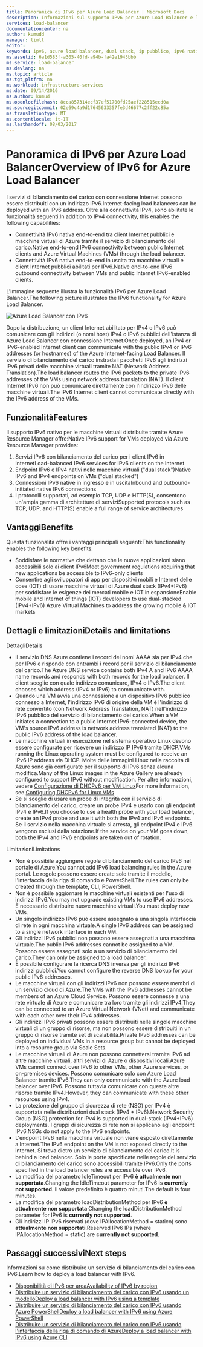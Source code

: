 ```yaml
---
title: Panoramica di IPv6 per Azure Load Balancer | Microsoft Docs
description: Informazioni sul supporto IPv6 per Azure Load Balancer e le macchine virtuali con bilanciamento del carico.
services: load-balancer
documentationcenter: na
author: kumudd
manager: timlt
editor: 
keywords: ipv6, azure load balancer, dual stack, ip pubblico, ipv6 nativo, mobili, iot
ms.assetid: 6a1d583f-a305-40fd-a94b-fa42e1943bbb
ms.service: load-balancer
ms.devlang: na
ms.topic: article
ms.tgt_pltfrm: na
ms.workload: infrastructure-services
ms.date: 09/14/2016
ms.author: kumud
ms.openlocfilehash: 8cca857314ecf37ef51700fd25aef228515ecd0a
ms.sourcegitcommit: 02e69c4a9d17645633357fe3d46677c2ff22c85a
ms.translationtype: MT
ms.contentlocale: it-IT
ms.lasthandoff: 08/03/2017
---
```

# <a name="overview-of-ipv6-for-azure-load-balancer"></a><span data-ttu-id="3c7a5-104">Panoramica di IPv6 per Azure Load Balancer</span><span class="sxs-lookup"><span data-stu-id="3c7a5-104">Overview of IPv6 for Azure Load Balancer</span></span>

<span data-ttu-id="3c7a5-105">I servizi di bilanciamento del carico con connessione Internet possono essere distribuiti con un indirizzo IPv6.</span><span class="sxs-lookup"><span data-stu-id="3c7a5-105">Internet-facing load balancers can be deployed with an IPv6 address.</span></span> <span data-ttu-id="3c7a5-106">Oltre alla connettività IPv4, sono abilitate le funzionalità seguenti:</span><span class="sxs-lookup"><span data-stu-id="3c7a5-106">In addition to IPv4 connectivity, this enables the following capabilities:</span></span>

* <span data-ttu-id="3c7a5-107">Connettività IPv6 nativa end-to-end tra client Internet pubblici e macchine virtuali di Azure tramite il servizio di bilanciamento del carico.</span><span class="sxs-lookup"><span data-stu-id="3c7a5-107">Native end-to-end IPv6 connectivity between public Internet clients and Azure Virtual Machines (VMs) through the load balancer.</span></span>
* <span data-ttu-id="3c7a5-108">Connettività IPv6 nativa end-to-end in uscita tra macchine virtuali e client Internet pubblici abilitati per IPv6.</span><span class="sxs-lookup"><span data-stu-id="3c7a5-108">Native end-to-end IPv6 outbound connectivity between VMs and public Internet IPv6-enabled clients.</span></span>

<span data-ttu-id="3c7a5-109">L'immagine seguente illustra la funzionalità IPv6 per Azure Load Balancer.</span><span class="sxs-lookup"><span data-stu-id="3c7a5-109">The following picture illustrates the IPv6 functionality for Azure Load Balancer.</span></span>

![Azure Load Balancer con IPv6](./media/load-balancer-ipv6-overview/load-balancer-ipv6.png)

<span data-ttu-id="3c7a5-111">Dopo la distribuzione, un client Internet abilitato per IPv4 o IPv6 può comunicare con gli indirizzi (o nomi host) IPv4 o IPv6 pubblici dell'istanza di Azure Load Balancer con connessione Internet.</span><span class="sxs-lookup"><span data-stu-id="3c7a5-111">Once deployed, an IPv4 or IPv6-enabled Internet client can communicate with the public IPv4 or IPv6 addresses (or hostnames) of the Azure Internet-facing Load Balancer.</span></span> <span data-ttu-id="3c7a5-112">Il servizio di bilanciamento del carico instrada i pacchetti IPv6 agli indirizzi IPv6 privati delle macchine virtuali tramite NAT (Network Address Translation).</span><span class="sxs-lookup"><span data-stu-id="3c7a5-112">The load balancer routes the IPv6 packets to the private IPv6 addresses of the VMs using network address translation (NAT).</span></span> <span data-ttu-id="3c7a5-113">Il client Internet IPv6 non può comunicare direttamente con l'indirizzo IPv6 delle macchine virtuali.</span><span class="sxs-lookup"><span data-stu-id="3c7a5-113">The IPv6 Internet client cannot communicate directly with the IPv6 address of the VMs.</span></span>

## <a name="features"></a><span data-ttu-id="3c7a5-114">Funzionalità</span><span class="sxs-lookup"><span data-stu-id="3c7a5-114">Features</span></span>

<span data-ttu-id="3c7a5-115">Il supporto IPv6 nativo per le macchine virtuali distribuite tramite Azure Resource Manager offre:</span><span class="sxs-lookup"><span data-stu-id="3c7a5-115">Native IPv6 support for VMs deployed via Azure Resource Manager provides:</span></span>

1. <span data-ttu-id="3c7a5-116">Servizi IPv6 con bilanciamento del carico per i client IPv6 in Internet</span><span class="sxs-lookup"><span data-stu-id="3c7a5-116">Load-balanced IPv6 services for IPv6 clients on the Internet</span></span>
2. <span data-ttu-id="3c7a5-117">Endpoint IPv6 e IPv4 nativi nelle macchine virtuali ("dual stack")</span><span class="sxs-lookup"><span data-stu-id="3c7a5-117">Native IPv6 and IPv4 endpoints on VMs ("dual stacked")</span></span>
3. <span data-ttu-id="3c7a5-118">Connessioni IPv6 native in ingresso e in uscita</span><span class="sxs-lookup"><span data-stu-id="3c7a5-118">Inbound and outbound-initiated native IPv6 connections</span></span>
4. <span data-ttu-id="3c7a5-119">I protocolli supportati, ad esempio TCP, UDP e HTTP(S), consentono un'ampia gamma di architetture di servizi</span><span class="sxs-lookup"><span data-stu-id="3c7a5-119">Supported protocols such as TCP, UDP, and HTTP(S) enable a full range of service architectures</span></span>

## <a name="benefits"></a><span data-ttu-id="3c7a5-120">Vantaggi</span><span class="sxs-lookup"><span data-stu-id="3c7a5-120">Benefits</span></span>

<span data-ttu-id="3c7a5-121">Questa funzionalità offre i vantaggi principali seguenti:</span><span class="sxs-lookup"><span data-stu-id="3c7a5-121">This functionality enables the following key benefits:</span></span>

* <span data-ttu-id="3c7a5-122">Soddisfare le normative che dettano che le nuove applicazioni siano accessibili solo ai client IPv6</span><span class="sxs-lookup"><span data-stu-id="3c7a5-122">Meet government regulations requiring that new applications be accessible to IPv6-only clients</span></span>
* <span data-ttu-id="3c7a5-123">Consentire agli sviluppatori di app per dispositivi mobili e Internet delle cose (IOT) di usare macchine virtuali di Azure dual stack (IPv4+IPv6) per soddisfare le esigenze dei mercati mobile e IOT in espansione</span><span class="sxs-lookup"><span data-stu-id="3c7a5-123">Enable mobile and Internet of things (IOT) developers to use dual-stacked (IPv4+IPv6) Azure Virtual Machines to address the growing mobile & IOT markets</span></span>

## <a name="details-and-limitations"></a><span data-ttu-id="3c7a5-124">Dettagli e limitazioni</span><span class="sxs-lookup"><span data-stu-id="3c7a5-124">Details and limitations</span></span>

<span data-ttu-id="3c7a5-125">Dettagli</span><span class="sxs-lookup"><span data-stu-id="3c7a5-125">Details</span></span>

* <span data-ttu-id="3c7a5-126">Il servizio DNS Azure contiene i record dei nomi AAAA sia per IPv4 che per IPv6 e risponde con entrambi i record per il servizio di bilanciamento del carico.</span><span class="sxs-lookup"><span data-stu-id="3c7a5-126">The Azure DNS service contains both IPv4 A and IPv6 AAAA name records and responds with both records for the load balancer.</span></span> <span data-ttu-id="3c7a5-127">Il client sceglie con quale indirizzo comunicare, IPv4 o IPv6.</span><span class="sxs-lookup"><span data-stu-id="3c7a5-127">The client chooses which address (IPv4 or IPv6) to communicate with.</span></span>
* <span data-ttu-id="3c7a5-128">Quando una VM avvia una connessione a un dispositivo IPv6 pubblico connesso a Internet, l'indirizzo IPv6 di origine della VM è l'indirizzo di rete convertito (con Network Address Translation, NAT) nell'indirizzo IPv6 pubblico del servizio di bilanciamento del carico.</span><span class="sxs-lookup"><span data-stu-id="3c7a5-128">When a VM initiates a connection to a public Internet IPv6-connected device, the VM's source IPv6 address is network address translated (NAT) to the public IPv6 address of the load balancer.</span></span>
* <span data-ttu-id="3c7a5-129">Le macchine virtuali in esecuzione nel sistema operativo Linux devono essere configurate per ricevere un indirizzo IP IPv6 tramite DHCP.</span><span class="sxs-lookup"><span data-stu-id="3c7a5-129">VMs running the Linux operating system must be configured to receive an IPv6 IP address via DHCP.</span></span> <span data-ttu-id="3c7a5-130">Molte delle immagini Linux nella raccolta di Azure sono già configurate per il supporto di IPv6 senza alcuna modifica.</span><span class="sxs-lookup"><span data-stu-id="3c7a5-130">Many of the Linux images in the Azure Gallery are already configured to support IPv6 without modification.</span></span> <span data-ttu-id="3c7a5-131">Per altre informazioni, vedere [Configurazione di DHCPv6 per VM Linux](load-balancer-ipv6-for-linux.md)</span><span class="sxs-lookup"><span data-stu-id="3c7a5-131">For more information, see [Configuring DHCPv6 for Linux VMs](load-balancer-ipv6-for-linux.md)</span></span>
* <span data-ttu-id="3c7a5-132">Se si sceglie di usare un probe di integrità con il servizio di bilanciamento del carico, creare un probe IPv4 e usarlo con gli endpoint IPv4 e IPv6.</span><span class="sxs-lookup"><span data-stu-id="3c7a5-132">If you choose to use a health probe with your load balancer, create an IPv4 probe and use it with both the IPv4 and IPv6 endpoints.</span></span> <span data-ttu-id="3c7a5-133">Se il servizio nella macchina virtuale si arresta, gli endpoint IPv4 e IPv6 vengono esclusi dalla rotazione.</span><span class="sxs-lookup"><span data-stu-id="3c7a5-133">If the service on your VM goes down, both the IPv4 and IPv6 endpoints are taken out of rotation.</span></span>

<span data-ttu-id="3c7a5-134">Limitazioni</span><span class="sxs-lookup"><span data-stu-id="3c7a5-134">Limitations</span></span>

* <span data-ttu-id="3c7a5-135">Non è possibile aggiungere regole di bilanciamento del carico IPv6 nel portale di Azure.</span><span class="sxs-lookup"><span data-stu-id="3c7a5-135">You cannot add IPv6 load balancing rules in the Azure portal.</span></span> <span data-ttu-id="3c7a5-136">Le regole possono essere create solo tramite il modello, l'interfaccia della riga di comando e PowerShell.</span><span class="sxs-lookup"><span data-stu-id="3c7a5-136">The rules can only be created through the template, CLI, PowerShell.</span></span>
* <span data-ttu-id="3c7a5-137">Non è possibile aggiornare le macchine virtuali esistenti per l'uso di indirizzi IPv6.</span><span class="sxs-lookup"><span data-stu-id="3c7a5-137">You may not upgrade existing VMs to use IPv6 addresses.</span></span> <span data-ttu-id="3c7a5-138">È necessario distribuire nuove macchine virtuali.</span><span class="sxs-lookup"><span data-stu-id="3c7a5-138">You must deploy new VMs.</span></span>
* <span data-ttu-id="3c7a5-139">Un singolo indirizzo IPv6 può essere assegnato a una singola interfaccia di rete in ogni macchina virtuale.</span><span class="sxs-lookup"><span data-stu-id="3c7a5-139">A single IPv6 address can be assigned to a single network interface in each VM.</span></span>
* <span data-ttu-id="3c7a5-140">Gli indirizzi IPv6 pubblici non possono essere assegnati a una macchina virtuale.</span><span class="sxs-lookup"><span data-stu-id="3c7a5-140">The public IPv6 addresses cannot be assigned to a VM.</span></span> <span data-ttu-id="3c7a5-141">Possono essere assegnati solo a un servizio di bilanciamento del carico.</span><span class="sxs-lookup"><span data-stu-id="3c7a5-141">They can only be assigned to a load balancer.</span></span>
* <span data-ttu-id="3c7a5-142">È possibile configurare la ricerca DNS inversa per gli indirizzi IPv6 indirizzi pubblici.</span><span class="sxs-lookup"><span data-stu-id="3c7a5-142">You cannot configure the reverse DNS lookup for your public IPv6 addresses.</span></span>
* <span data-ttu-id="3c7a5-143">Le macchine virtuali con gli indirizzi IPv6 non possono essere membri di un servizio cloud di Azure.</span><span class="sxs-lookup"><span data-stu-id="3c7a5-143">The VMs with the IPv6 addresses cannot be members of an Azure Cloud Service.</span></span> <span data-ttu-id="3c7a5-144">Possono essere connesse a una rete virtuale di Azure e comunicare tra loro tramite gli indirizzi IPv4.</span><span class="sxs-lookup"><span data-stu-id="3c7a5-144">They can be connected to an Azure Virtual Network (VNet) and communicate with each other over their IPv4 addresses.</span></span>
* <span data-ttu-id="3c7a5-145">Gli indirizzi IPv6 privati possono essere distribuiti nelle singole macchine virtuali di un gruppo di risorse, ma non possono essere distribuiti in un gruppo di risorse tramite set di scalabilità.</span><span class="sxs-lookup"><span data-stu-id="3c7a5-145">Private IPv6 addresses can be deployed on individual VMs in a resource group but cannot be deployed into a resource group via Scale Sets.</span></span>
* <span data-ttu-id="3c7a5-146">Le macchine virtuali di Azure non possono connettersi tramite IPv6 ad altre macchine virtuali, altri servizi di Azure o dispositivi locali.</span><span class="sxs-lookup"><span data-stu-id="3c7a5-146">Azure VMs cannot connect over IPv6 to other VMs, other Azure services, or on-premises devices.</span></span> <span data-ttu-id="3c7a5-147">Possono comunicare solo con Azure Load Balancer tramite IPv6.</span><span class="sxs-lookup"><span data-stu-id="3c7a5-147">They can only communicate with the Azure load balancer over IPv6.</span></span> <span data-ttu-id="3c7a5-148">Possono tuttavia comunicare con queste altre risorse tramite IPv4.</span><span class="sxs-lookup"><span data-stu-id="3c7a5-148">However, they can communicate with these other resources using IPv4.</span></span>
* <span data-ttu-id="3c7a5-149">La protezione del gruppo di sicurezza di rete (NSG) per IPv4 è supportata nelle distribuzioni dual stack (IPv4 + IPv6).</span><span class="sxs-lookup"><span data-stu-id="3c7a5-149">Network Security Group (NSG) protection for IPv4 is supported in dual-stack (IPv4+IPv6) deployments.</span></span> <span data-ttu-id="3c7a5-150">I gruppi di sicurezza di rete non si applicano agli endpoint IPv6.</span><span class="sxs-lookup"><span data-stu-id="3c7a5-150">NSGs do not apply to the IPv6 endpoints.</span></span>
* <span data-ttu-id="3c7a5-151">L'endpoint IPv6 nella macchina virtuale non viene esposto direttamente a Internet.</span><span class="sxs-lookup"><span data-stu-id="3c7a5-151">The IPv6 endpoint on the VM is not exposed directly to the internet.</span></span> <span data-ttu-id="3c7a5-152">Si trova dietro un servizio di bilanciamento del carico.</span><span class="sxs-lookup"><span data-stu-id="3c7a5-152">It is behind a load balancer.</span></span> <span data-ttu-id="3c7a5-153">Solo le porte specificate nelle regole del servizio di bilanciamento del carico sono accessibili tramite IPv6.</span><span class="sxs-lookup"><span data-stu-id="3c7a5-153">Only the ports specified in the load balancer rules are accessible over IPv6.</span></span>
* <span data-ttu-id="3c7a5-154">La modifica del parametro IdleTimeout per IPv6 **è attualmente non supportata**.</span><span class="sxs-lookup"><span data-stu-id="3c7a5-154">Changing the IdleTimeout parameter for IPv6 is **currently not supported**.</span></span> <span data-ttu-id="3c7a5-155">Il valore predefinito è quattro minuti.</span><span class="sxs-lookup"><span data-stu-id="3c7a5-155">The default is four minutes.</span></span>
* <span data-ttu-id="3c7a5-156">La modifica del parametro loadDistributionMethod per IPv6 **è attualmente non supportata**.</span><span class="sxs-lookup"><span data-stu-id="3c7a5-156">Changing the loadDistributionMethod parameter for IPv6 is **currently not supported**.</span></span>
* <span data-ttu-id="3c7a5-157">Gli indirizzi IP IPv6 riservati (dove IPAllocationMethod = statico) sono **attualmente non supportati**.</span><span class="sxs-lookup"><span data-stu-id="3c7a5-157">Reserved IPv6 IPs (where IPAllocationMethod = static) are **currently not supported**.</span></span>

## <a name="next-steps"></a><span data-ttu-id="3c7a5-158">Passaggi successivi</span><span class="sxs-lookup"><span data-stu-id="3c7a5-158">Next steps</span></span>

<span data-ttu-id="3c7a5-159">Informazioni su come distribuire un servizio di bilanciamento del carico con IPv6.</span><span class="sxs-lookup"><span data-stu-id="3c7a5-159">Learn how to deploy a load balancer with IPv6.</span></span>

* [<span data-ttu-id="3c7a5-160">Disponibilità di IPv6 per area</span><span class="sxs-lookup"><span data-stu-id="3c7a5-160">Availability of IPv6 by region</span></span>](https://go.microsoft.com/fwlink/?linkid=828357)
* [<span data-ttu-id="3c7a5-161">Distribuire un servizio di bilanciamento del carico con IPv6 usando un modello</span><span class="sxs-lookup"><span data-stu-id="3c7a5-161">Deploy a load balancer with IPv6 using a template</span></span>](load-balancer-ipv6-internet-template.md)
* [<span data-ttu-id="3c7a5-162">Distribuire un servizio di bilanciamento del carico con IPv6 usando Azure PowerShell</span><span class="sxs-lookup"><span data-stu-id="3c7a5-162">Deploy a load balancer with IPv6 using Azure PowerShell</span></span>](load-balancer-ipv6-internet-ps.md)
* [<span data-ttu-id="3c7a5-163">Distribuire un servizio di bilanciamento del carico con IPv6 usando l'interfaccia della riga di comando di Azure</span><span class="sxs-lookup"><span data-stu-id="3c7a5-163">Deploy a load balancer with IPv6 using Azure CLI</span></span>](load-balancer-ipv6-internet-cli.md)
